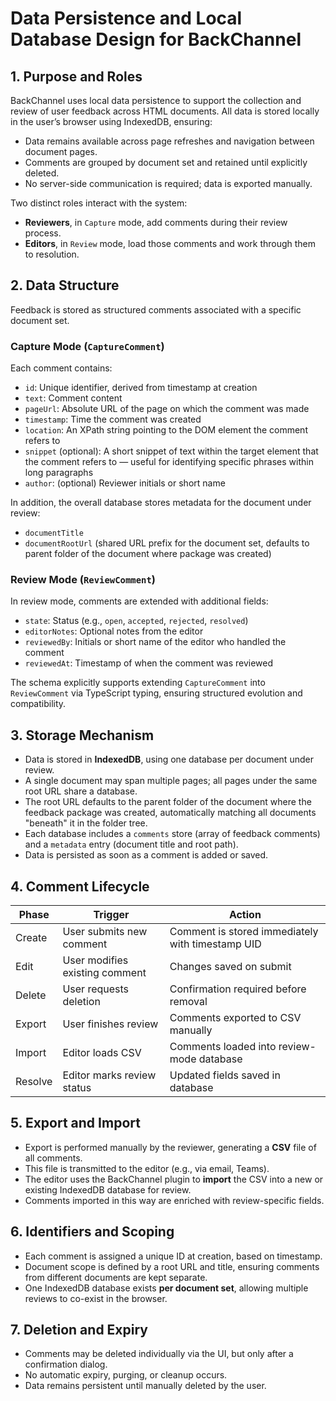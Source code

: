 # Data Persistence and Local Database Design for BackChannel

## 1. Purpose and Roles

BackChannel uses local data persistence to support the collection and review of user feedback across HTML documents. All data is stored locally in the user’s browser using IndexedDB, ensuring:

- Data remains available across page refreshes and navigation between document pages.
- Comments are grouped by document set and retained until explicitly deleted.
- No server-side communication is required; data is exported manually.

Two distinct roles interact with the system:

- **Reviewers**, in `Capture` mode, add comments during their review process.
- **Editors**, in `Review` mode, load those comments and work through them to resolution.

## 2. Data Structure

Feedback is stored as structured comments associated with a specific document set.

### Capture Mode (`CaptureComment`)
Each comment contains:

- `id`: Unique identifier, derived from timestamp at creation  
- `text`: Comment content  
- `pageUrl`: Absolute URL of the page on which the comment was made  
- `timestamp`: Time the comment was created  
- `location`: An XPath string pointing to the DOM element the comment refers to  
- `snippet` (optional): A short snippet of text within the target element that the comment refers to — useful for identifying specific phrases within long paragraphs  
- `author`: (optional) Reviewer initials or short name  

In addition, the overall database stores metadata for the document under review:

- `documentTitle`
- `documentRootUrl` (shared URL prefix for the document set, defaults to parent folder of the document where package was created)

### Review Mode (`ReviewComment`)
In review mode, comments are extended with additional fields:

- `state`: Status (e.g., `open`, `accepted`, `rejected`, `resolved`)
- `editorNotes`: Optional notes from the editor
- `reviewedBy`: Initials or short name of the editor who handled the comment
- `reviewedAt`: Timestamp of when the comment was reviewed

The schema explicitly supports extending `CaptureComment` into `ReviewComment` via TypeScript typing, ensuring structured evolution and compatibility.

## 3. Storage Mechanism

- Data is stored in **IndexedDB**, using one database per document under review.
- A single document may span multiple pages; all pages under the same root URL share a database.
- The root URL defaults to the parent folder of the document where the feedback package was created, automatically matching all documents "beneath" it in the folder tree.
- Each database includes a `comments` store (array of feedback comments) and a `metadata` entry (document title and root path).
- Data is persisted as soon as a comment is added or saved.

## 4. Comment Lifecycle

| Phase           | Trigger                      | Action                                           |
|----------------|------------------------------|--------------------------------------------------|
| Create          | User submits new comment      | Comment is stored immediately with timestamp UID |
| Edit            | User modifies existing comment| Changes saved on submit                          |
| Delete          | User requests deletion        | Confirmation required before removal             |
| Export          | User finishes review          | Comments exported to CSV manually                |
| Import          | Editor loads CSV              | Comments loaded into review-mode database        |
| Resolve         | Editor marks review status    | Updated fields saved in database                 |

## 5. Export and Import

- Export is performed manually by the reviewer, generating a **CSV** file of all comments.
- This file is transmitted to the editor (e.g., via email, Teams).
- The editor uses the BackChannel plugin to **import** the CSV into a new or existing IndexedDB database for review.
- Comments imported in this way are enriched with review-specific fields.

## 6. Identifiers and Scoping

- Each comment is assigned a unique ID at creation, based on timestamp.
- Document scope is defined by a root URL and title, ensuring comments from different documents are kept separate.
- One IndexedDB database exists **per document set**, allowing multiple reviews to co-exist in the browser.

## 7. Deletion and Expiry

- Comments may be deleted individually via the UI, but only after a confirmation dialog.
- No automatic expiry, purging, or cleanup occurs.
- Data remains persistent until manually deleted by the user.
